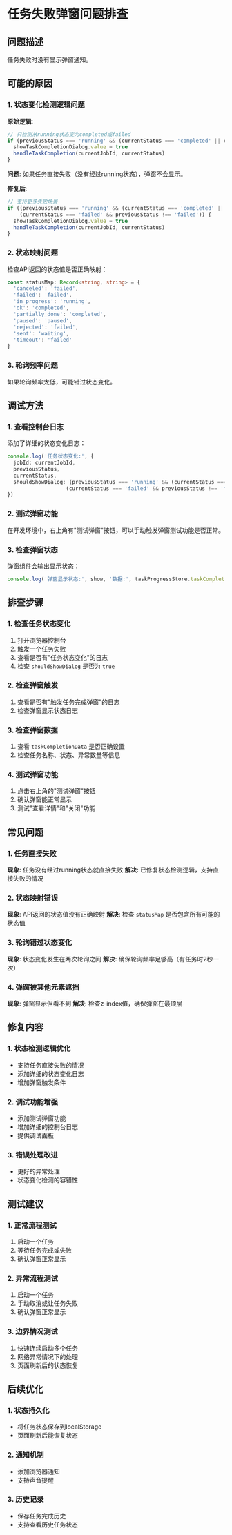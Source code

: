 # 任务失败弹窗问题排查

## 问题描述

任务失败时没有显示弹窗通知。

## 可能的原因

### 1. 状态变化检测逻辑问题

**原始逻辑**:
```typescript
// 只检测从running状态变为completed或failed
if (previousStatus === 'running' && (currentStatus === 'completed' || currentStatus === 'failed')) {
  showTaskCompletionDialog.value = true
  handleTaskCompletion(currentJobId, currentStatus)
}
```

**问题**: 如果任务直接失败（没有经过running状态），弹窗不会显示。

**修复后**:
```typescript
// 支持更多失败场景
if ((previousStatus === 'running' && (currentStatus === 'completed' || currentStatus === 'failed')) ||
    (currentStatus === 'failed' && previousStatus !== 'failed')) {
  showTaskCompletionDialog.value = true
  handleTaskCompletion(currentJobId, currentStatus)
}
```

### 2. 状态映射问题

检查API返回的状态值是否正确映射：

```typescript
const statusMap: Record<string, string> = {
  'canceled': 'failed',
  'failed': 'failed',
  'in_progress': 'running',
  'ok': 'completed',
  'partially_done': 'completed',
  'paused': 'paused',
  'rejected': 'failed',
  'sent': 'waiting',
  'timeout': 'failed'
}
```

### 3. 轮询频率问题

如果轮询频率太低，可能错过状态变化。

## 调试方法

### 1. 查看控制台日志

添加了详细的状态变化日志：

```typescript
console.log('任务状态变化:', { 
  jobId: currentJobId, 
  previousStatus, 
  currentStatus,
  shouldShowDialog: (previousStatus === 'running' && (currentStatus === 'completed' || currentStatus === 'failed')) ||
                   (currentStatus === 'failed' && previousStatus !== 'failed')
})
```

### 2. 测试弹窗功能

在开发环境中，右上角有"测试弹窗"按钮，可以手动触发弹窗测试功能是否正常。

### 3. 检查弹窗状态

弹窗组件会输出显示状态：

```typescript
console.log('弹窗显示状态:', show, '数据:', taskProgressStore.taskCompletionData)
```

## 排查步骤

### 1. 检查任务状态变化

1. 打开浏览器控制台
2. 触发一个任务失败
3. 查看是否有"任务状态变化"的日志
4. 检查 `shouldShowDialog` 是否为 `true`

### 2. 检查弹窗触发

1. 查看是否有"触发任务完成弹窗"的日志
2. 检查弹窗显示状态日志

### 3. 检查弹窗数据

1. 查看 `taskCompletionData` 是否正确设置
2. 检查任务名称、状态、异常数量等信息

### 4. 测试弹窗功能

1. 点击右上角的"测试弹窗"按钮
2. 确认弹窗能正常显示
3. 测试"查看详情"和"关闭"功能

## 常见问题

### 1. 任务直接失败

**现象**: 任务没有经过running状态就直接失败
**解决**: 已修复状态检测逻辑，支持直接失败的情况

### 2. 状态映射错误

**现象**: API返回的状态值没有正确映射
**解决**: 检查 `statusMap` 是否包含所有可能的状态值

### 3. 轮询错过状态变化

**现象**: 状态变化发生在两次轮询之间
**解决**: 确保轮询频率足够高（有任务时2秒一次）

### 4. 弹窗被其他元素遮挡

**现象**: 弹窗显示但看不到
**解决**: 检查z-index值，确保弹窗在最顶层

## 修复内容

### 1. 状态检测逻辑优化

- 支持任务直接失败的情况
- 添加详细的状态变化日志
- 增加弹窗触发条件

### 2. 调试功能增强

- 添加测试弹窗功能
- 增加详细的控制台日志
- 提供调试面板

### 3. 错误处理改进

- 更好的异常处理
- 状态变化检测的容错性

## 测试建议

### 1. 正常流程测试

1. 启动一个任务
2. 等待任务完成或失败
3. 确认弹窗正常显示

### 2. 异常流程测试

1. 启动一个任务
2. 手动取消或让任务失败
3. 确认弹窗正常显示

### 3. 边界情况测试

1. 快速连续启动多个任务
2. 网络异常情况下的处理
3. 页面刷新后的状态恢复

## 后续优化

### 1. 状态持久化

- 将任务状态保存到localStorage
- 页面刷新后能恢复状态

### 2. 通知机制

- 添加浏览器通知
- 支持声音提醒

### 3. 历史记录

- 保存任务完成历史
- 支持查看历史任务状态
